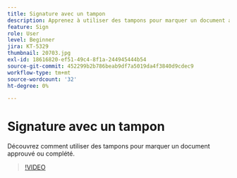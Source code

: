 ```yaml
---
title: Signature avec un tampon
description: Apprenez à utiliser des tampons pour marquer un document approuvé ou complété
feature: Sign
role: User
level: Beginner
jira: KT-5329
thumbnail: 20703.jpg
exl-id: 18616820-ef51-49c4-8f1a-244945444b54
source-git-commit: 452299b2b786beab9df7a5019da4f3840d9cdec9
workflow-type: tm+mt
source-wordcount: '32'
ht-degree: 0%

---
```


# Signature avec un tampon

Découvrez comment utiliser des tampons pour marquer un document approuvé ou complété.

>[!VIDEO](https://video.tv.adobe.com/v/345170?quality=12&learn=on&hidetitle=true)
